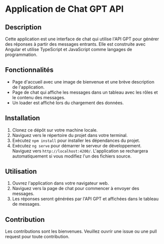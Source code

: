 # Application de Chat GPT API

## Description

Cette application est une interface de chat qui utilise l'API GPT pour générer des réponses à partir des messages entrants. Elle est construite avec Angular et utilise TypeScript et JavaScript comme langages de programmation.

## Fonctionnalités

- Page d'accueil avec une image de bienvenue et une brève description de l'application.
- Page de chat qui affiche les messages dans un tableau avec les rôles et le contenu des messages.
- Un loader est affiché lors du chargement des données.

## Installation

1. Clonez ce dépôt sur votre machine locale.
2. Naviguez vers le répertoire du projet dans votre terminal.
3. Exécutez `npm install` pour installer les dépendances du projet.
4. Exécutez `ng serve` pour démarrer le serveur de développement. Naviguez vers `http://localhost:4200/`. L'application se rechargera automatiquement si vous modifiez l'un des fichiers source.

## Utilisation

1. Ouvrez l'application dans votre navigateur web.
2. Naviguez vers la page de chat pour commencer à envoyer des messages.
3. Les réponses seront générées par l'API GPT et affichées dans le tableau de messages.

## Contribution

Les contributions sont les bienvenues. Veuillez ouvrir une issue ou une pull request pour toute contribution.
